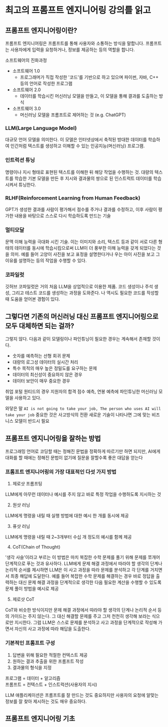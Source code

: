 # 최고의 프롬프트 엔지니어링 강의를 읽고

## 프롬프트 엔지니어링이란?

프롬프트 엔지니어링은 프롬프트를 통해 사용자와 소통하는 방식을 말합니다. 프롬프트는 사용자에게 입력을 요청하거나, 정보를 제공하는 등의 역할을 합니다.

소프트웨어의 진화과정

- 소프트웨어 1.0
  - 프로그래머가 직접 작성한 '코드'를 기반으로 하고 있으며 파이썬, 자바, C++ 등의 언어로 작성한 프로그램
- 소프트웨어 2.0
  - 데이터를 학습시킨 머신러닝 모델을 만들고, 이 모델을 통해 결과를 도출하는 방식
- 소프트웨어 3.0
  - 머신러닝 모델을 프롬프트로 제어하는 것 (e.g. ChatGPT)

### LLM(Large Language Model)

대규모 언어 모델을 의미한다. 이 모델은 인터넷상에서 축적된 방대한 데이터를 학습하여 인간처럼 텍스트를 생성하고 이해할 수 있는 인공지능(머신러닝) 프로그램.

### 인트럭션 튜닝

명령이나 지시 형태로 표현된 텍스트를 이해한 뒤 해당 작업을 수행하는 것.
대량의 텍스트를 학습한 기본 모델을 만든 후 지시와 결과물의 쌍으로 된 인스트럭트 데이터를 학습시켜서 튜닝한다.

### RLHF(Reinforcement Learning from Human Feedback)

GPT가 생성한 결과를 사람이 평가해서 점수를 주거나 결과를 수정하고, 이후 사람이 평가한 내용을 바탕으로 스스로 다시 학습하도록 만드는 기술

### 멀티모달

문맥 이해 능력을 극대화 시킨 기술. 이는 이미지와 소리, 텍스트 등과 같이 서로 다른 형태의 데이터를 동시에 학습시킴으로써 LLM이 더 풍부한 이해
능력을 갖게 되었다는 것을 의미. 예를 들어 고양이 사진을 보고 표정을 설명한다거나 우는 아이 사진을 보고 그 이유를 설명하는 등의 작업을 수행할 수 있다.

### 코파일럿

깃허브 코파일럿은 거의 처음 LLM을 상업적으로 이용한 제품. 코드 생성이나 주석 생성, 그리고 테스트 코드를 생성하는 과정을 도와준다. 나 역시도 필요한 코드를 작성할 때 도움을 얻어본 경험이 있다.

## 그렇다면 기존의 머신러닝 대신 프롬프트 엔지니어링으로 모두 대체하면 되는 걸까?

그렇지 않다. 다음과 같이 모델링이나 파인튜닝이 필요한 경우는 계속해서 존재할 것이다.

- 숫자를 예측하는 선형 회귀 문제
- 대량의 로그성 데이터의 실시간 처리
- 특수 목적의 매우 높은 정밀도를 요구하는 문제
- 데이터의 최신성이 중요하지 않은 경우
- 데이터 보안이 매우 중요한 경우

취업 포털 원티드의 경우 지원자의 합격 점수 예측, 연봉 예측에 파인튜닝한 머신러닝 모델을 사용하고 있다.

와닿은 말 `AI is not going to take your job, The person who uses AI will take your job` 중요한 것은 사고방식의 전환 새로운 기술이 나타나면 그에 맞는 비즈니스 모델이 반드시 필요

## 프롬프트 엔지니어링을 잘하는 방법

프로그래밍 언어로 코딩할 때는 정해진 문법을 정확하게 따르기만 하면 되지만, AI에게 대화를 할 때에는 정해진 문법이 없기에 질문을 잘할수록 좋은 대답을 얻는다

### 프롬프트 엔지니어링의 가장 대표적인 다섯 가지 방법

1. 제로샷 프롬프팅

LLM에게 아무런 데이터나 예시를 주지 않고 바로 특정 작업을 수행하도록 지시하는 것

2. 원샷 러닝

LLM에게 명령을 내릴 때 실행 방법에 대한 예시 한 개를 동시에 제공

3. 퓨샷 러닝

LLM에게 명령을 내릴 때 2~3개부터 수십 개 정도의 예시를 함께 제공

4. CoT(Chain of Thought)

'생각 사슬'이라고 부르는 이 방법은 마치 복잡한 수학 문제를 풀기 위해 문제를 쪼개어 단계적으로 푸는 것과 유사하다. LLM에게 문제 해결 과정에서 따라야 할 생각의 단계나 논리적 순서를 제시하면 LLM은 이 사고 과정을 따라 문제를 분석하고 각 단계를 거치면서 최종 해답에 도달한다.
예를 들어 복잡한 수학 문제를 해결하는 경우 바로 정답을 출력하는 대신 문제 해결 과정을 단계적으로 생각한 다음 필요한 계산을 수행할 수 있도록 문제 풀이 방법을 예시로 제공

5. 제로샷 CoT

CoT와 비슷한 방식이지만 문제 해결 과정에서 따라야 할 생각의 단계나 논리적 순서 등의 가이드는 주지 않는다. 그 대신 해결할 문제를 주고 그저 천천히 생각해 보라는 식으로만 지시한다. 그럼 LLM은 스스로 문제를 분석하고 사고 과정을 단계적으로 작성해 가면서 자신의 사고 과정에 따라 해답을 도출한다.

### 기본적인 프롬프트 구성

1. 답변을 위해 필요한 적절한 컨텍스트 제공
2. 원하는 결과 추출을 위한 프롬프트 작성
3. 결과물의 형식을 지정

프로그램 = 데이터 + 알고리즘<br>프롬프트 = 컨텍스트 + 인스트럭션(사용자의 지시)

LLM 애플리케이션은 프롬프트를 잘 만드는 것도 중요하지만 사용자의 요청에 알맞는 정보를 잘 찾아 제시하는 것도 매우 중요하다.

## 프롬프트 엔지니어링 기초
